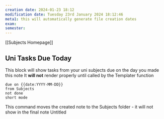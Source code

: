 ```yaml
---
creation date: 2024-01-23 18:12
modification date: Tuesday 23rd January 2024 18:12:46
meta1: this will automatically generate file creation dates
exam: 
semester:
---
```

[[Subjects Homepage]]

## Uni Tasks Due Today
This block will show tasks from your uni subjects due on the day you made this note
It **will not** render properly until called by the Templater function
```tasks
due on {{date:YYYY-MM-DD}}
from Subjects
not done
short mode
```

This command moves the created note to the Subjects folder - it will not show in the final note
Untitled
